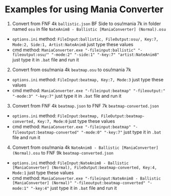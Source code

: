 # Examples for using Mania Converter
1. Convert from FNF 4k `ballistic.json` BF Side to osu!mania 7k in folder named `osu` in file `NateAnim8 - Ballistic [ManiaConverter] (Normal).osu`
- `options.ini` method: `FileInput:ballistic, FileOutput:osu/, Key:7, Mode:2, Side:1, Artist:NateAnim8` just type these values
- cmd method: `ManiaConverter.exe "-fileinput:ballistic" "-fileoutput:osu/" "-mode:2" "-side:1" "-key:7" "artist:NateAnim8"` just type it in `.bat` file and run it
2. Convert from osu!mania 4k `beatmap.osu` to osu!mania 7k
- `options.ini` method: `FileInput:beatmap, Key:7, Mode:3` just type these values
- cmd method: `ManiaConverter.exe "-fileinput:beatmap" "-fileoutput:" "-mode:3" "-key:7"` just type it in `.bat` file and run it
3. Convert from FNF 4k `beatmap.json` to FNF 7k `beatmap-converted.json` 
- `options.ini` method: `FileInput:beatmap, FileOutput:beatmap-converted, Key:7, Mode:0` just type these values
- cmd method: `ManiaConverter.exe "-fileinput:beatmap" "-fileoutput:beatmap-converted" "-mode:0" "-key:7"` just type it in `.bat` file and run it
4. Convert from osu!mania 4k `NateAnim8 - Ballistic [ManiaConverter] (Normal).osu` to FNF 9k `beatmap-converted.json` 
- `options.ini` method: `FileInput:NateAnim8 - Ballistic [ManiaConverter] (Normal), FileOutput:beatmap-converted, Key:4, Mode:1` just type these values
- cmd method: `ManiaConverter.exe "-fileinput:NateAnim8 - Ballistic [ManiaConverter] (Normal)" "-fileoutput:beatmap-converted" "-mode:1" "-key:4"` just type it in `.bat` file and run it